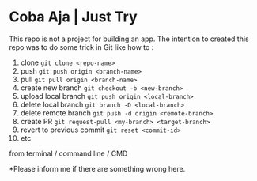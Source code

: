 # Coba Aja | Just Try

This repo is not a project for building an app. The intention to created this repo was to do some trick in Git like how to : 

1. clone `git clone <repo-name>`
2. push `git push origin <branch-name>`
3. pull `git pull origin <branch-name>`
5. create new branch `git checkout -b <new-branch>`
6. upload local branch `git push origin <local-branch>`
5. delete local branch `git branch -D <local-branch>`
6. delete remote branch `git push -d origin <remote-branch>`
4. create PR `git request-pull <my-branch> <target-branch>`
6. revert to previous commit `git reset <commit-id>`
7. etc 

from terminal / command line / CMD

*Please inform me if there are something wrong here. 
